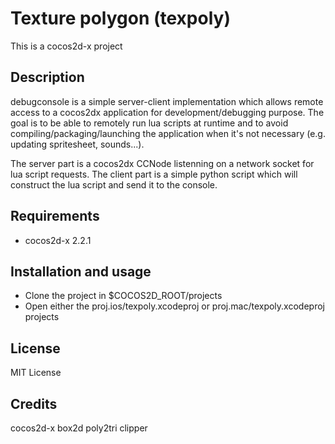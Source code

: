 Texture polygon (texpoly)
=========================

This is a cocos2d-x project 

## Description

debugconsole is a simple server-client implementation which allows remote access to a cocos2dx application for development/debugging purpose. The goal is to be able to remotely run lua scripts at runtime and to avoid  compiling/packaging/launching the application when it's not necessary (e.g. updating spritesheet, sounds...).

The server part is a cocos2dx CCNode listenning on a network socket for lua script requests. The client part is a simple python script which will construct the lua script and send it to the console.

## Requirements

* cocos2d-x 2.2.1

## Installation and usage
* Clone the project in $COCOS2D_ROOT/projects
* Open either the proj.ios/texpoly.xcodeproj or proj.mac/texpoly.xcodeproj projects

## License

MIT License

## Credits
cocos2d-x
box2d
poly2tri
clipper
